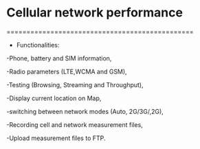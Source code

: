 
# Cellular network performance
===============================================	

- Functionalities: 

-Phone, battery and SIM information, 

-Radio parameters (LTE,WCMA and GSM),  

-Testing (Browsing, Streaming and Throughput), 

-Display current location on Map,  

-switching between network modes (Auto, 2G/3G/,2G),

-Recording cell and network measurement files,

-Upload measurement files to FTP.




